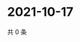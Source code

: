 # 2021-10-17

共 0 条

<!-- BEGIN WEIBO -->
<!-- 最后更新时间 Sun Oct 17 2021 00:11:21 GMT+0800 (China Standard Time) -->

<!-- END WEIBO -->
